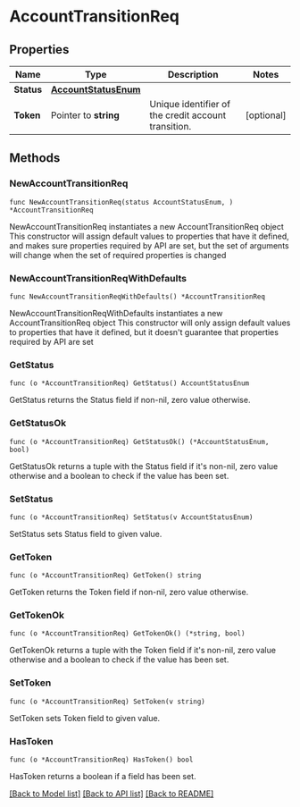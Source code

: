 # AccountTransitionReq

## Properties

Name | Type | Description | Notes
------------ | ------------- | ------------- | -------------
**Status** | [**AccountStatusEnum**](AccountStatusEnum.md) |  | 
**Token** | Pointer to **string** | Unique identifier of the credit account transition. | [optional] 

## Methods

### NewAccountTransitionReq

`func NewAccountTransitionReq(status AccountStatusEnum, ) *AccountTransitionReq`

NewAccountTransitionReq instantiates a new AccountTransitionReq object
This constructor will assign default values to properties that have it defined,
and makes sure properties required by API are set, but the set of arguments
will change when the set of required properties is changed

### NewAccountTransitionReqWithDefaults

`func NewAccountTransitionReqWithDefaults() *AccountTransitionReq`

NewAccountTransitionReqWithDefaults instantiates a new AccountTransitionReq object
This constructor will only assign default values to properties that have it defined,
but it doesn't guarantee that properties required by API are set

### GetStatus

`func (o *AccountTransitionReq) GetStatus() AccountStatusEnum`

GetStatus returns the Status field if non-nil, zero value otherwise.

### GetStatusOk

`func (o *AccountTransitionReq) GetStatusOk() (*AccountStatusEnum, bool)`

GetStatusOk returns a tuple with the Status field if it's non-nil, zero value otherwise
and a boolean to check if the value has been set.

### SetStatus

`func (o *AccountTransitionReq) SetStatus(v AccountStatusEnum)`

SetStatus sets Status field to given value.


### GetToken

`func (o *AccountTransitionReq) GetToken() string`

GetToken returns the Token field if non-nil, zero value otherwise.

### GetTokenOk

`func (o *AccountTransitionReq) GetTokenOk() (*string, bool)`

GetTokenOk returns a tuple with the Token field if it's non-nil, zero value otherwise
and a boolean to check if the value has been set.

### SetToken

`func (o *AccountTransitionReq) SetToken(v string)`

SetToken sets Token field to given value.

### HasToken

`func (o *AccountTransitionReq) HasToken() bool`

HasToken returns a boolean if a field has been set.


[[Back to Model list]](../README.md#documentation-for-models) [[Back to API list]](../README.md#documentation-for-api-endpoints) [[Back to README]](../README.md)


